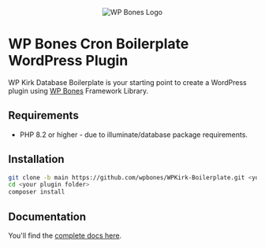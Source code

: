<p align="center">
  <img src="https://github.com/wpbones/WPBones/assets/432181/13e0e825-9b0d-44c2-a77d-1baad88a1070" alt="WP Bones Logo" />
</p>

# WP Bones Cron Boilerplate WordPress Plugin

WP Kirk Database Boilerplate is your starting point to create a WordPress plugin using [WP Bones](https://wpbones.com/) Framework Library.

## Requirements

- PHP 8.2 or higher - due to illuminate/database package requirements.

## Installation

```bash
git clone -b main https://github.com/wpbones/WPKirk-Boilerplate.git <your plugin folder>
cd <your plugin folder>
composer install
```

## Documentation

You'll find the [complete docs here](https://wpbones.com/docs).
